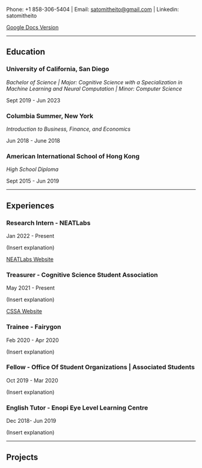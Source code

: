 Phone: +1 858-306-5404 | Email: satomitheito@gmail.com | Linkedin: satomitheito

[Google Docs Version](https://docs.google.com/document/d/16ljBFjZszeJv5OTnmaDkCz9BR4LCdXQwsXf7uN9k_5Q/edit?usp=sharing)

---
## Education
### University of California, San Diego 
*Bachelor of Science | Major: Cognitive Science with a Specialization in Machine Learning and Neural Computation | Minor: Computer Science*

Sept 2019 - Jun 2023

### Columbia Summer, New York
*Introduction to Business, Finance, and Economics*

Jun 2018 - June 2018


### American International School of Hong Kong
*High School Diploma*

Sept 2015 - Jun 2019

---

## Experiences 
### Research Intern - NEATLabs
Jan 2022 - Present 

(Insert explanation)

[NEATLabs Website](https://neatlabs.ucsd.edu/index.html)


### Treasurer - Cognitive Science Student Association 
May 2021 - Present

(Insert explanation)

[CSSA Website](https://cssa-ucsd.org/#/)


### Trainee - Fairygon 
Feb 2020 - Apr 2020

(Insert explanation) 


### Fellow - Office Of Student Organizations | Associated Students
Oct 2019 - Mar 2020 

(Insert explanation) 


### English Tutor - Enopi Eye Level Learning Centre 
Dec 2018- Jun 2019

(Insert explanation) 

---

## Projects 



